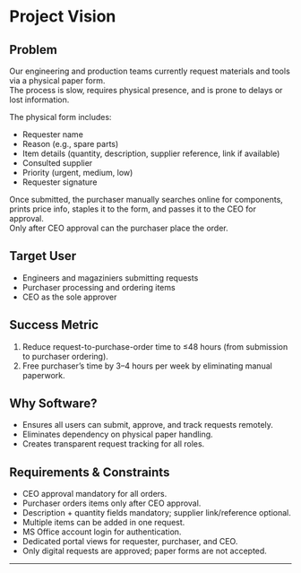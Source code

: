 # Project Vision

## Problem
Our engineering and production teams currently request materials and tools via a physical paper form.  
The process is slow, requires physical presence, and is prone to delays or lost information.

The physical form includes:
- Requester name
- Reason (e.g., spare parts)
- Item details (quantity, description, supplier reference, link if available)
- Consulted supplier
- Priority (urgent, medium, low)
- Requester signature

Once submitted, the purchaser manually searches online for components, prints price info, staples it to the form, and passes it to the CEO for approval.  
Only after CEO approval can the purchaser place the order.

## Target User
- Engineers and magaziniers submitting requests
- Purchaser processing and ordering items
- CEO as the sole approver

## Success Metric
1. Reduce request-to-purchase-order time to ≤48 hours (from submission to purchaser ordering).  
2. Free purchaser’s time by 3–4 hours per week by eliminating manual paperwork.

## Why Software?
- Ensures all users can submit, approve, and track requests remotely.
- Eliminates dependency on physical paper handling.
- Creates transparent request tracking for all roles.

## Requirements & Constraints
- CEO approval mandatory for all orders.
- Purchaser orders items only after CEO approval.
- Description + quantity fields mandatory; supplier link/reference optional.
- Multiple items can be added in one request.
- MS Office account login for authentication.
- Dedicated portal views for requester, purchaser, and CEO.
- Only digital requests are approved; paper forms are not accepted.

---
